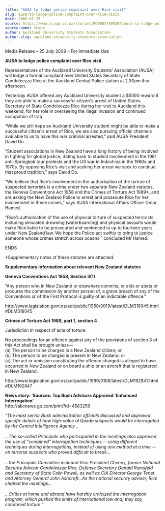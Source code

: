 ```yaml
---
title: "AUSA to lodge police complaint over Rice visit"
slug: ausa-to-lodge-police-complaint-over-rice-visit
date: 2008-07-25
source: https://www.scoop.co.nz/stories/PO0807/S00304/ausa-to-lodge-police-complaint-over-rice-visit.htm
source-name: Scoop
author: Auckland University Students Association
author-slug: auckland-university-students-association
---
```


<p>Media Release – 25 July 2008 – For Immediate
Use</p>

<p><b>AUSA to lodge police complaint over Rice
visit</b></p>

<p>Representatives of the Auckland University
Students’ Association (AUSA) will lodge a formal complaint
over United States Secretary of State Condoleezza Rice at
the Auckland Central Police station at 2.30pm this
afternoon.</p>

<p>Yesterday AUSA offered any Auckland University
student a $5000 reward if they are able to make a successful
citizen's arrest of United States Secretary of State
Condoleezza Rice during her visit to Auckland this weekend,
for her role in overseeing the illegal invasion and
continued occupation of Iraq.</p>

<p>“While we still hope an
Auckland University student might be able to make a
successful citizen’s arrest of Rice, we are also pursuing
official channels available to us to have this war criminal
arrested,” said AUSA President David Do.</p>

<p>“Student
associations in New Zealand have a long history of being
involved in fighting for global justice, dating back to
student involvement in the 1981 anti-Springbok tour protests
and the US war in Indochina in the 1960s and 1970s. By
opposing Rice’s visit and seeking her arrest we seek to
continue that proud tradition,” says David Do.</p>

<p>“We
believe that Rice’s involvement in the authorisation of
the torture of suspected terrorists is a crime under two
separate New Zealand statutes, the Geneva Conventions Act
1958 and the Crimes of Torture Act 1989*, and are asking the
New Zealand Police to arrest and prosecute Rice for her
involvement in these crimes,” says AUSA International
Affairs Officer Omar Hamed.<p>
<p>“Rice’s authorisation of
the use of physical torture of suspected terrorists
including simulated drowning (waterboarding) and physical
assaults would make Rice liable to be prosecuted and
sentenced to up to fourteen years under New Zealand law. We
hope the Police act swiftly to bring to justice someone
whose crimes stretch across oceans,” concluded Mr Hamed.<p>

<p>ENDS</p>

<p>*Supplementary notes of these statutes are
attached.</p>



<p><b>Supplementary information about relevant
New Zealand statutes</b></p>

<p><b>Geneva Conventions Act 1958,
Section 3(1)</b></p>

<p>“Any person who in New Zealand or
elsewhere commits, or aids or abets or procures the
commission by another person of, a grave breach of any of
the Conventions or of the First Protocol is guilty of an
indictable
offence.”</p>

<p>http://www.legislation.govt.nz/act/public/1958/0019/latest/DLM318045.html#DLM318045</p>

<p><b>Crimes
of Torture Act 1989, part 1, section 4</b></p>

<p>Jurisdiction in
respect of acts of torture</p>

<p>No proceedings for an offence
against any of the provisions of section 3 of this Act shall
be brought unless—<br>(a) The person to be charged is a
New Zealand citizen; or<br>(b) The person to be charged is
present in New Zealand; or<br>(c) The act or omission
constituting the offence charged is alleged to have occurred
in New Zealand or on board a ship or an aircraft that is
registered in New
Zealand.</p>

<p>http://www.legislation.govt.nz/act/public/1989/0106/latest/DLM192847.html#DLM192847</p>

<p><b>News
story: ‘Sources: Top Bush Advisors Approved 'Enhanced
Interrogation'</b><br>http://abcnews.go.com/print?id=4583256</p>

<p><i>“The
most senior Bush administration officials discussed and
approved specific details of how high-value al Qaeda
suspects would be interrogated by the Central Intelligence
Agency…</i><br><i></i><br><i>…The so-called Principals
who participated in the meetings also approved the use of
"combined" interrogation techniques -- using different
techniques during interrogations, instead of using one
method at a time -- on terrorist suspects who proved
difficult to break…</i><br><i></i><br><i>…the Principals
Committee included Vice President Cheney, former National
Security Advisor Condoleezza Rice, Defense Secretary Donald
Rumsfeld and Secretary of State Colin Powell, as well as CIA
Director George Tenet and Attorney General John
Ashcroft…As the national security adviser, Rice chaired
the meetings…</i><br><i></i><br><i>…Critics at home and
abroad have harshly criticized the interrogation program,
which pushed the limits of international law and, they say,
condoned
torture.”</i><br><p>
         